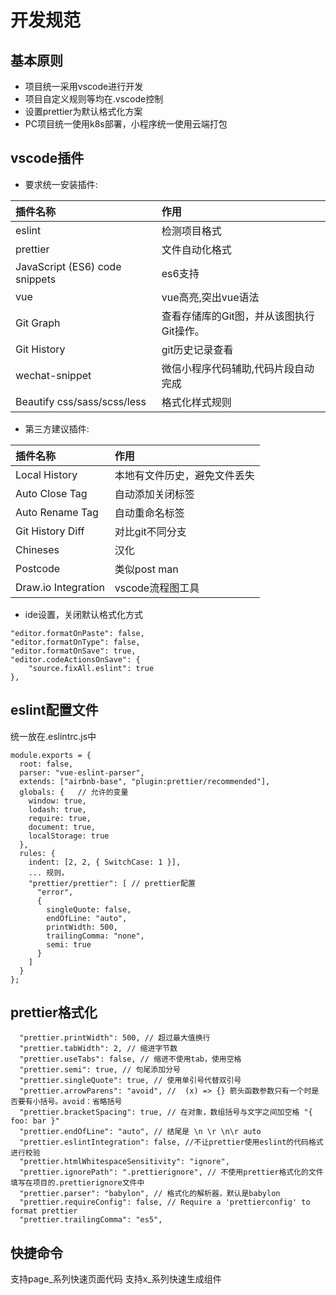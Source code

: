 # 开发规范

## 基本原则

* 项目统一采用vscode进行开发
* 项目自定义规则等均在.vscode控制
* 设置prettier为默认格式化方案
* PC项目统一使用k8s部署，小程序统一使用云端打包

## vscode插件

* 要求统一安装插件: 

插件名称|作用
:-|:-
eslint  | 检测项目格式
prettier | 文件自动化格式
JavaScript (ES6) code snippets | es6支持
vue | vue高亮,突出vue语法
Git Graph | 查看存储库的Git图，并从该图执行Git操作。
Git History | git历史记录查看
wechat-snippet | 微信小程序代码辅助,代码片段自动完成
Beautify css/sass/scss/less | 格式化样式规则


* 第三方建议插件: 

插件名称|作用
:-|:-
Local History  | 本地有文件历史，避免文件丢失
Auto Close Tag | 自动添加关闭标签
Auto Rename Tag | 自动重命名标签
Git History Diff |  对比git不同分支
Chineses | 汉化
Postcode | 类似post man
Draw.io Integration  |  vscode流程图工具


* ide设置，关闭默认格式化方式

```
"editor.formatOnPaste": false,
"editor.formatOnType": false,
"editor.formatOnSave": true,
"editor.codeActionsOnSave": {
    "source.fixAll.eslint": true
},
```

## eslint配置文件

统一放在.eslintrc.js中

```
module.exports = {
  root: false,
  parser: "vue-eslint-parser",
  extends: ["airbnb-base", "plugin:prettier/recommended"],
  globals: {   // 允许的变量
    window: true,
    lodash: true,
    require: true,
    document: true,
    localStorage: true
  },
  rules: {
    indent: [2, 2, { SwitchCase: 1 }], 
    ... 规则，
    "prettier/prettier": [ // prettier配置
      "error",
      {
        singleQuote: false,
        endOfLine: "auto",
        printWidth: 500,
        trailingComma: "none",
        semi: true
      }
    ]
  }
};

```


## prettier格式化

```
  "prettier.printWidth": 500, // 超过最大值换行
  "prettier.tabWidth": 2, // 缩进字节数
  "prettier.useTabs": false, // 缩进不使用tab，使用空格
  "prettier.semi": true, // 句尾添加分号
  "prettier.singleQuote": true, // 使用单引号代替双引号
  "prettier.arrowParens": "avoid", //  (x) => {} 箭头函数参数只有一个时是否要有小括号。avoid：省略括号
  "prettier.bracketSpacing": true, // 在对象，数组括号与文字之间加空格 "{ foo: bar }"
  "prettier.endOfLine": "auto", // 结尾是 \n \r \n\r auto
  "prettier.eslintIntegration": false, //不让prettier使用eslint的代码格式进行校验
  "prettier.htmlWhitespaceSensitivity": "ignore",
  "prettier.ignorePath": ".prettierignore", // 不使用prettier格式化的文件填写在项目的.prettierignore文件中
  "prettier.parser": "babylon", // 格式化的解析器，默认是babylon
  "prettier.requireConfig": false, // Require a 'prettierconfig' to format prettier
  "prettier.trailingComma": "es5",
```


## 快捷命令

支持page_系列快速页面代码
支持x_系列快速生成组件



